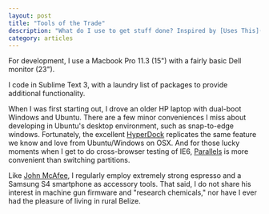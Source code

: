 ```yaml
---
layout: post
title: "Tools of the Trade"
description: "What do I use to get stuff done? Inspired by [Uses This](http://usesthis.com/)"
category: articles
---
```


For development, I use a Macbook Pro 11.3 (15") with a fairly basic Dell monitor (23"). 

I code in Sublime Text 3, with a laundry list of packages to provide additional functionality.

When I was first starting out, I drove an older HP laptop with dual-boot Windows and Ubuntu. There are a few minor conveniences I miss about developing in Ubuntu's desktop environment, such as snap-to-edge windows. Fortunately, the excellent [HyperDock](http://hyperdock.bahoom.com/) replicates the same feature we know and love from Ubuntu/Windows on OSX. And for those lucky moments when I get to do cross-browser testing of IE6, [Parallels](http://www.parallels.com/) is more convenient than switching partitions.

Like [John McAfee](http://john.mcafee.usesthis.com/), I regularly employ extremely strong espresso and a Samsung S4 smartphone as accessory tools. That said, I do not share his interest in machine gun firmware and "research chemicals," nor have I ever had the pleasure of living in rural Belize. 
